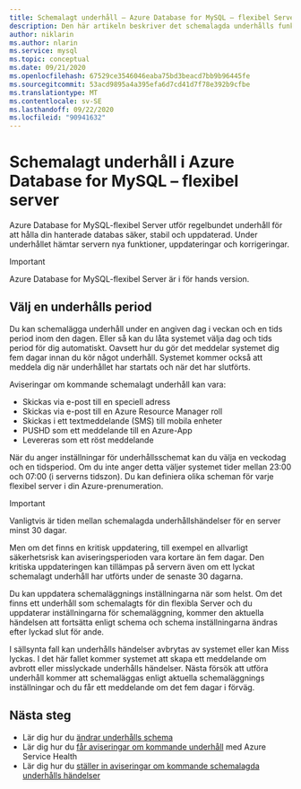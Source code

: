 ```yaml
---
title: Schemalagt underhåll – Azure Database for MySQL – flexibel Server
description: Den här artikeln beskriver det schemalagda underhålls funktionen i Azure Database for MySQL-flexibel Server.
author: niklarin
ms.author: nlarin
ms.service: mysql
ms.topic: conceptual
ms.date: 09/21/2020
ms.openlocfilehash: 67529ce3546046eaba75bd3beacd7bb9b96445fe
ms.sourcegitcommit: 53acd9895a4a395efa6d7cd41d7f78e392b9cfbe
ms.translationtype: MT
ms.contentlocale: sv-SE
ms.lasthandoff: 09/22/2020
ms.locfileid: "90941632"
---
```

# <a name="scheduled-maintenance-in-azure-database-for-mysql--flexible-server"></a>Schemalagt underhåll i Azure Database for MySQL – flexibel server

Azure Database for MySQL-flexibel Server utför regelbundet underhåll för att hålla din hanterade databas säker, stabil och uppdaterad. Under underhållet hämtar servern nya funktioner, uppdateringar och korrigeringar.

> [!IMPORTANT]
> Azure Database for MySQL-flexibel Server är i för hands version.

## <a name="select-a-maintenance-window"></a>Välj en underhålls period

Du kan schemalägga underhåll under en angiven dag i veckan och en tids period inom den dagen. Eller så kan du låta systemet välja dag och tids period för dig automatiskt. Oavsett hur du gör det meddelar systemet dig fem dagar innan du kör något underhåll. Systemet kommer också att meddela dig när underhållet har startats och när det har slutförts.

Aviseringar om kommande schemalagt underhåll kan vara:

* Skickas via e-post till en speciell adress
* Skickas via e-post till en Azure Resource Manager roll
* Skickas i ett textmeddelande (SMS) till mobila enheter
* PUSHD som ett meddelande till en Azure-App
* Levereras som ett röst meddelande

När du anger inställningar för underhållsschemat kan du välja en veckodag och en tidsperiod. Om du inte anger detta väljer systemet tider mellan 23:00 och 07:00 (i serverns tidszon). Du kan definiera olika scheman för varje flexibel server i din Azure-prenumeration.

> [!IMPORTANT]
> Vanligtvis är tiden mellan schemalagda underhållshändelser för en server minst 30 dagar.
>
> Men om det finns en kritisk uppdatering, till exempel en allvarligt säkerhetsrisk kan aviseringsperioden vara kortare än fem dagar. Den kritiska uppdateringen kan tillämpas på servern även om ett lyckat schemalagt underhåll har utförts under de senaste 30 dagarna.

Du kan uppdatera schemaläggnings inställningarna när som helst. Om det finns ett underhåll som schemalagts för din flexibla Server och du uppdaterar inställningarna för schemaläggning, kommer den aktuella händelsen att fortsätta enligt schema och schema inställningarna ändras efter lyckad slut för ande.

I sällsynta fall kan underhålls händelser avbrytas av systemet eller kan Miss lyckas. I det här fallet kommer systemet att skapa ett meddelande om avbrott eller misslyckade underhålls händelser. Nästa försök att utföra underhåll kommer att schemaläggas enligt aktuella schemaläggnings inställningar och du får ett meddelande om det fem dagar i förväg.

## <a name="next-steps"></a>Nästa steg

* Lär dig hur du [ändrar underhålls schema](how-to-maintenance-portal.md)
* Lär dig hur du [får aviseringar om kommande underhåll](/azure/service-health/service-notifications.md) med Azure Service Health
* Lär dig hur du [ställer in aviseringar om kommande schemalagda underhålls händelser](/azure/service-health/resource-health-alert-monitor-guide.md)
